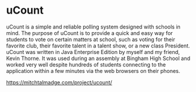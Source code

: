 # uCount

uCount is a simple and reliable polling system designed with schools in mind. The purpose of uCount is to provide a quick and easy way for students to vote on certain matters at school, such as voting for their favorite club, their favorite talent in a talent show, or a new class President. uCount was written in Java Enterprise Edition by myself and my friend, Kevin Thorne. It was used during an assembly at Bingham High School and worked very well despite hundreds of students connecting to the application within a few minutes via the web browsers on their phones.

https://mitchtalmadge.com/project/ucount/
